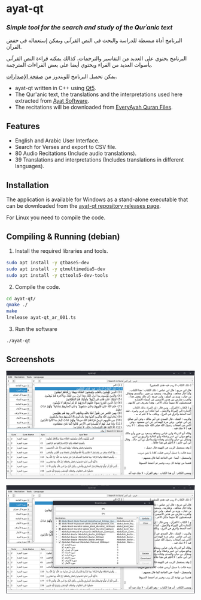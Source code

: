 # ayat-qt

### _Simple tool for the search and study of the Qurʾanic text_

البرنامج أداة مبسطة للدراسة والبحث في النص القرآني ويمكن إستعماله في حفض القرآن.

البرنامج يحتوي على العديد من التفاسير والترجمات، كذالك يمكنه قراءة النص القرآني بأصوات العديد من القراء ويحتوي أيضا على بعض القراءات المترجمة.

يمكن تحميل البرنامج للويندوز من [صفحة الإصدارات](https://github.com/Med-Salem-Gzizou/ayat-qt/releases).

* ayat-qt written in C++ using [Qt5](https://www.qt.io/).
* The Qur'anic text, the translations and the interpretations used here extracted from [Ayat Software](https://quran.ksu.edu.sa/ayat/?l=en).
* The recitations will be downloaded from [EveryAyah Quran Files](https://www.everyayah.com/index.html).

## Features

* English and Arabic User Interface.
* Search for Verses and export to CSV file.
* 80 Audio Recitations (Include audio translations).
* 39 Translations and interpretations (Includes translations in different languages).

## Installation

The application is available for Windows as a stand-alone executable that can be downloaded from the [ayat-qt repository releases page](https://github.com/Med-Salem-Gzizou/ayat-qt/releases).

For Linux you need to compile the code.

## Compiling & Running (debian)

 1. Install the required libraries and tools.
```sh
sudo apt install -y qtbase5-dev
sudo apt install -y qtmultimedia5-dev
sudo apt install -y qttools5-dev-tools
```

 2. Compile the code.
```sh
cd ayat-qt/
qmake ./
make
lrelease ayat-qt_ar_001.ts
```

 3. Run the software
```sh
./ayat-qt
```

## Screenshots

![MainWindow_Screenshot](https://github.com/Med-Salem-Gzizou/ayat-qt/blob/main/images/MainWindow_Screenshot.png?raw=true)

![DownloadsWindow_Screenshot](https://github.com/Med-Salem-Gzizou/ayat-qt/blob/main/images/DownloadsWindow_Screenshot.png?raw=true)

